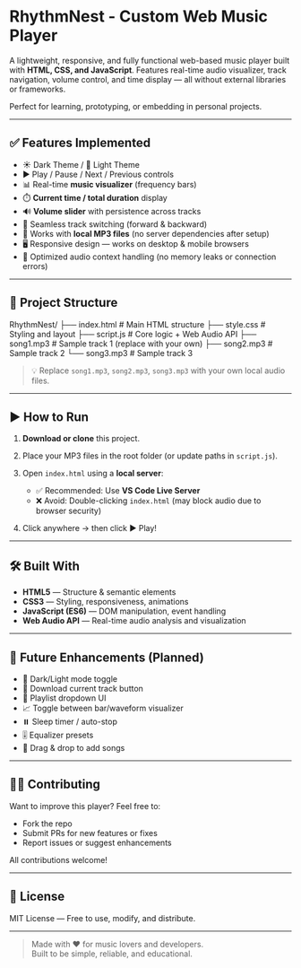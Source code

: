 # RhythmNest - Custom Web Music Player

A lightweight, responsive, and fully functional web-based music player built with **HTML, CSS, and JavaScript**. Features real-time audio visualizer, track navigation, volume control, and time display — all without external libraries or frameworks.

Perfect for learning, prototyping, or embedding in personal projects.

---

## ✅ Features Implemented
- ☀️ Dark Theme / 🌙 Light Theme
- ▶️ Play / Pause / Next / Previous controls
- 📊 Real-time **music visualizer** (frequency bars)
- ⏱️ **Current time / total duration** display
- 🔊 **Volume slider** with persistence across tracks
- 🔄 Seamless track switching (forward & backward)
- 💾 Works with **local MP3 files** (no server dependencies after setup)
- 🖥️ Responsive design — works on desktop & mobile browsers
- 🧠 Optimized audio context handling (no memory leaks or connection errors)

---

## 📁 Project Structure

RhythmNest/
 ├── index.html # Main HTML structure
 ├── style.css # Styling and layout
 ├── script.js # Core logic + Web Audio API
 ├── song1.mp3 # Sample track 1 (replace with your own)
 ├── song2.mp3 # Sample track 2
 └── song3.mp3 # Sample track 3

 > 💡 Replace `song1.mp3`, `song2.mp3`, `song3.mp3` with your own local audio files.

---

## ▶️ How to Run

1. **Download or clone** this project.
2. Place your MP3 files in the root folder (or update paths in `script.js`).
3. Open `index.html` using a **local server**:
   - ✅ Recommended: Use **VS Code Live Server**
   - ❌ Avoid: Double-clicking `index.html` (may block audio due to browser security)

4. Click anywhere → then click ▶️ Play!

---

## 🛠️ Built With

- **HTML5** — Structure & semantic elements
- **CSS3** — Styling, responsiveness, animations
- **JavaScript (ES6)** — DOM manipulation, event handling
- **Web Audio API** — Real-time audio analysis and visualization

---

## 🎯 Future Enhancements (Planned)

- 🌙 Dark/Light mode toggle
- 💾 Download current track button
- 📜 Playlist dropdown UI
- 📈 Toggle between bar/waveform visualizer
- ⏸️ Sleep timer / auto-stop
- 🎚️ Equalizer presets
- 🔄 Drag & drop to add songs

---

## 🧑‍💻 Contributing

Want to improve this player? Feel free to:

- Fork the repo
- Submit PRs for new features or fixes
- Report issues or suggest enhancements

All contributions welcome!

---

## 📄 License

MIT License — Free to use, modify, and distribute.

---

> Made with ❤️ for music lovers and developers.  
> Built to be simple, reliable, and educational.
